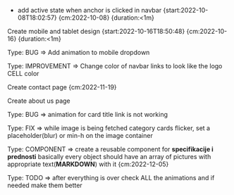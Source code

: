 - add active state when anchor is clicked in navbar {start:2022-10-08T18:02:57} {cm:2022-10-08} {duration:<1m}

Create mobile and tablet design {start:2022-10-16T18:50:48} {cm:2022-10-16} {duration:<1m}

Type: BUG => Add animation to mobile dropdown

Type: IMPROVEMENT => Change color of navbar links to look like the logo CELL color

Create contact page {cm:2022-11-19}

Create about us page

Type: BUG => animation for card title link is not working

Type: FIX => while image is being fetched category cards flicker, set a placeholder(blur) or min-h on the image container

Type: COMPONENT => create a reusable component for **specifikacije i prednosti** basically every object should have an array of pictures with appropriate text(**MARKDOWN**) with it {cm:2022-12-05}

Type: TODO => after everything is over check ALL the animations and if needed make them better